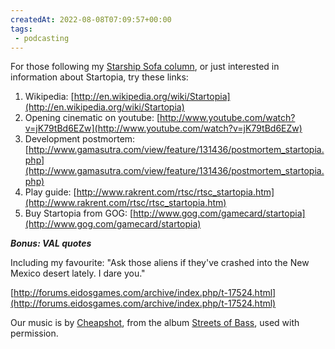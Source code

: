 ```yaml
---
createdAt: 2022-08-08T07:09:57+00:00
tags: 
 - podcasting
---
```

For those following my [Starship Sofa column](http://www.starshipsofa.com/2012/12/19/starshipsofa-no-269-alec-nevala-lee-part-1/), or just interested in information about Startopia, try these links:

1.  Wikipedia: [http://en.wikipedia.org/wiki/Startopia](http://en.wikipedia.org/wiki/Startopia)
2.  Opening cinematic on youtube: [http://www.youtube.com/watch?v=jK79tBd6EZw](http://www.youtube.com/watch?v=jK79tBd6EZw)
3.  Development postmortem: [http://www.gamasutra.com/view/feature/131436/postmortem_startopia.php](http://www.gamasutra.com/view/feature/131436/postmortem_startopia.php)
4.  Play guide: [http://www.rakrent.com/rtsc/rtsc_startopia.htm](http://www.rakrent.com/rtsc/rtsc_startopia.htm)
5.  Buy Startopia from GOG: [http://www.gog.com/gamecard/startopia](http://www.gog.com/gamecard/startopia)

_**Bonus: VAL quotes**_

Including my favourite: "Ask those aliens if they've crashed into the New Mexico desert lately. I dare you."

[http://forums.eidosgames.com/archive/index.php/t-17524.html](http://forums.eidosgames.com/archive/index.php/t-17524.html)

Our music is by [Cheapshot](http://cheapshot.bandcamp.com/), from the album [Streets of Bass](http://cheapshot.bandcamp.com/album/streets-of-bass), used with permission.